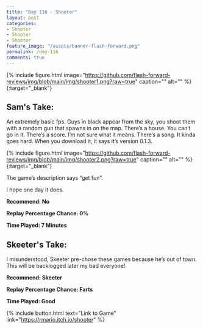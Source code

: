 ```yaml
---
title: "Day 116 - Shooter"
layout: post
categories:
- Shooter
- Shooter
- Shooter
feature_image: "/assets/banner-flash-forward.png"
permalink: /day-116
comments: true
---
```


{% include figure.html image="https://github.com/flash-forward-reviews/img/blob/main/img/shooter1.png?raw=true" caption="" alt="" %}{:target="_blank"}

## Sam's Take:

An extremely basic fps. Guys in black appear from the sky, you shoot them with a random gun that spawns in on the map. There’s a house. You can’t go in it. There’s a score. I’m not sure what it means. There’s a song. It kinda goes hard. When you download it, it says it’s version 0.1.3.

{% include figure.html image="https://github.com/flash-forward-reviews/img/blob/main/img/shooter2.png?raw=true" caption="" alt="" %}{:target="_blank"}

The game’s description says “get fun”. 

I hope one day it does.

**Recommend: No**

**Replay Percentage Chance: 0%**

**Time Played: 7 Minutes**

## Skeeter's Take:

I misunderstood, Skeeter pre-chose these games because he’s out of town. This will be backlogged later my bad everyone!

**Recommend: Skeeter**

**Replay Percentage Chance: Farts**

**Time Played: Good**

{% include button.html text="Link to Game" link="https://rmario.itch.io/shooter" %}